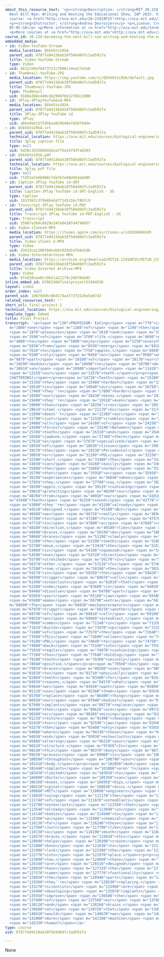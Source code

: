 ```yaml
---
about_this_resource_text: '<p><strong>Description: </strong>MIT 20.219 Becoming the
  Next Bill Nye: Writing and Hosting the Educational Show, IAP 2015. View the complete
  course: <a href="http://ocw.mit.edu/20-219IAP15">http://ocw.mit.edu/20-219IAP15</a>.</p>
  <p><strong>Instructor: </strong>Andrea Desrosiers</p> <p>License: Creative Commons
  BY-NC-SA</p> <p>More information at <a href="http://ocw.mit.edu/terms">http://ocw.mit.edu/terms</a></p>
  <p>More courses at <a href="http://ocw.mit.edu">http://ocw.mit.edu</a></p>'
course_id: 20-219-becoming-the-next-bill-nye-writing-and-hosting-the-educational-show-january-iap-2015
embedded_media:
- id: Video-YouTube-Stream
  media_location: QSkVGto19SA
  parent_uid: 07877a94158ab10f584d0dfc3ad591fa
  title: Video-YouTube-Stream
  type: Video
  uid: 6b12ce0af8473711c7680c14ea27a2e8
- id: Thumbnail-YouTube-JPG
  media_location: https://img.youtube.com/vi/QSkVGto19SA/default.jpg
  parent_uid: 07877a94158ab10f584d0dfc3ad591fa
  title: Thumbnail-YouTube-JPG
  type: Thumbnail
  uid: 9160a388cd40cdb2996fbb1278dc2d00
- id: 3Play-3PlayYouTubeid-MP4
  media_location: QSkVGto19SA
  parent_uid: 07877a94158ab10f584d0dfc3ad591fa
  title: 3Play-3Play YouTube id
  type: 3Play
  uid: a8be9e61575d5baa824b40e742874d4e
- id: QSkVGto19SA.srt
  parent_uid: 07877a94158ab10f584d0dfc3ad591fa
  technical_location: https://ocw.mit.edu/courses/biological-engineering/20-219-becoming-the-next-bill-nye-writing-and-hosting-the-educational-show-january-iap-2015/student-projects/andrea-desrosierss-project/final-project-1/QSkVGto19SA.srt
  title: 3play caption file
  type: null
  uid: bd38c34258b84d2ea7fda14743fa6203
- id: QSkVGto19SA.pdf
  parent_uid: 07877a94158ab10f584d0dfc3ad591fa
  technical_location: https://ocw.mit.edu/courses/biological-engineering/20-219-becoming-the-next-bill-nye-writing-and-hosting-the-educational-show-january-iap-2015/student-projects/andrea-desrosierss-project/final-project-1/QSkVGto19SA.pdf
  title: 3play pdf file
  type: null
  uid: 7fd53a7e6b808c7daf67e88d454a8d85
- id: Caption-3Play YouTube id-SRT
  parent_uid: 07877a94158ab10f584d0dfc3ad591fa
  title: Caption-3Play YouTube id-SRT-English - US
  type: Caption
  uid: 1933367c3f9b8b4d47f14521bcf8bfc9
- id: Transcript-3Play YouTube id-PDF
  parent_uid: 07877a94158ab10f584d0dfc3ad591fa
  title: Transcript-3Play YouTube id-PDF-English - US
  type: Transcript
  uid: 35967a384c6629a34fe0438fd4f9885f
- id: Video-iTunesU-MP4
  media_location: https://itunes.apple.com/us/itunes-u/id1058604245
  parent_uid: 07877a94158ab10f584d0dfc3ad591fa
  title: Video-iTunes U-MP4
  type: Video
  uid: d3433ca1200f04eab9c029d14fb9e5d6
- id: Video-InternetArchive-MP4
  media_location: https://archive.org/download/MIT20.219IAP15/MIT20_219IAP15_AD_D13_Final_Project_360p.mp4
  parent_uid: 07877a94158ab10f584d0dfc3ad591fa
  title: Video-Internet Archive-MP4
  type: Video
  uid: 8fe910cee0cc9b21a221f0c29d70eb02
inline_embed_id: 67863368finalproject52944536
layout: video
order_index: null
parent_uid: 1d079dd5c0b4174a4773f2520a5e0743
related_resources_text: ''
short_url: final-project-1
technical_location: https://ocw.mit.edu/courses/biological-engineering/20-219-becoming-the-next-bill-nye-writing-and-hosting-the-educational-show-january-iap-2015/student-projects/andrea-desrosierss-project/final-project-1
template_type: Embed
title: Final Project
transcript: '<p><span m="130">PROFESSOR: Eating</span> <span m="770">is</span> <span
  m="1000">one</span> <span m="1160">of</span> <span m="1240">the</span> <span m="1330">great</span>
  <span m="1870">pleasures</span> <span m="2610">and</span> <span m="2940">necessities</span>
  <span m="3590">of</span> <span m="3760">life.</span> <span m="4690">And</span> <span
  m="4880">to</span> <span m="5000">enjoy</span> <span m="5250">everything</span>
  <span m="5830">from</span> <span m="6530">energy</span> <span m="6910">bars</span>
  <span m="7610">to</span> <span m="7750">apples,</span> <span m="8950">we</span>
  <span m="9100">rely</span> <span m="9450">on</span> <span m="9580">one</span> <span
  m="9870">part</span> <span m="10100">of</span> <span m="10170">our</span> <span
  m="10290">bodies</span> <span m="10690">to</span> <span m="10780">do</span> <span
  m="10910">an</span> <span m="10980">important</span> <span m="11420">job--</span>
  <span m="12150">our</span> <span m="12578">teeth.</span></p><p><span m="13006">[TEETH
  CHATTERING]</span></p><p><span m="14720">Teeth</span> <span m="15200">are</span>
  <span m="15350">the</span> <span m="15460">hardest</span> <span m="15830">substances</span>
  <span m="16540">in</span> <span m="16640">our</span> <span m="16750">bodies.</span>
  <span m="17460">They''re</span> <span m="17800">harder</span> <span m="18130">than</span>
  <span m="18300">our</span> <span m="18430">bones.</span> <span m="19230">And</span>
  <span m="19400">they''re</span> <span m="19510">even</span> <span m="19770">harder</span>
  <span m="20090">than</span> <span m="20250">iron</span> <span m="20510">or</span>
  <span m="20610">steel.</span> <span m="21170">So</span> <span m="21740">why</span>
  <span m="22090">doesn''t</span> <span m="22360">our</span> <span m="22480">jaw</span>
  <span m="22790">just</span> <span m="23320">crumble</span> <span m="23770">under</span>
  <span m="24000">all</span> <span m="24160">of</span> <span m="24250">those</span>
  <span m="24490">forces?</span> <span m="25240">Between</span> <span m="25660">your</span>
  <span m="25780">tooth</span> <span m="26310">and</span> <span m="26460">your</span>
  <span m="26560">jawbone,</span> <span m="27360">there</span> <span m="27520">is</span>
  <span m="27620">a</span> <span m="27670">specialized</span> <span m="28320">piece</span>
  <span m="28550">of</span> <span m="28630">tissue</span> <span m="29010">called</span>
  <span m="29270">the</span> <span m="29330">Periodontal</span> <span m="30030">Ligament,</span>
  <span m="30950">or</span> <span m="31180">PDL</span> <span m="32250">for</span>
  <span m="32390">short.</span> <span m="33400">The</span> <span m="33430">PDL</span>
  <span m="34030">can</span> <span m="34260">easily</span> <span m="34680">absorb</span>
  <span m="35000">the</span> <span m="35060">normal</span> <span m="35330">forces</span>
  <span m="35790">that</span> <span m="35910">a</span> <span m="35950">tooth</span>
  <span m="36190">experiences</span> <span m="36840">when</span> <span m="36960">we</span>
  <span m="37050">chew,</span> <span m="37760">say,</span> <span m="38270">an</span>
  <span m="38390">apple,</span> <span m="39120">cushioning</span> <span m="39650">or</span>
  <span m="39810">protecting</span> <span m="40290">our</span> <span m="40370">jawbone</span>
  <span m="40760">from</span> <span m="40910">our</span> <span m="41010">teeth.</span></p><p><span
  m="41940">Teeth</span> <span m="42250">sound</span> <span m="42770">like</span>
  <span m="43000">they''re</span> <span m="43190">already</span> <span m="43770">perfectly</span>
  <span m="44220">designed.</span> <span m="45180">But</span> <span m="45410">sometimes,</span>
  <span m="46600">we</span> <span m="46720">really</span> <span m="46940">need</span>
  <span m="47200">to</span> <span m="47280">force</span> <span m="47570">them</span>
  <span m="47720">in</span> <span m="47800">a</span> <span m="47840">certain</span>
  <span m="48100">direction,</span> <span m="49180">like</span> <span m="49360">with</span>
  <span m="49500">braces.</span> <span m="50330">As</span> <span m="50600">the</span>
  <span m="50680">braces</span> <span m="51190">slowly</span> <span m="51980">force</span>
  <span m="52300">the</span> <span m="52390">teeth</span> <span m="52680">to</span>
  <span m="52780">move,</span> <span m="53410">the</span> <span m="53520">PDL</span>
  <span m="54000">is</span> <span m="54100">squeezed</span> <span m="54490">in</span>
  <span m="54590">one</span> <span m="54720">direction</span> <span m="55610">and</span>
  <span m="55790">stretched</span> <span m="56170">in</span> <span m="56240">the</span>
  <span m="56370">other.</span> <span m="57220">To</span> <span m="57400">make</span>
  <span m="57580">room,</span> <span m="58190">the</span> <span m="58340">mechanoreceptors</span>
  <span m="59270">in</span> <span m="59350">the</span> <span m="59420">PDL</span>
  <span m="60390">trigger</span> <span m="60670">cells</span> <span m="61080">called</span>
  <span m="61490">osteoclasts</span> <span m="62810">that</span> <span m="62960">actually</span>
  <span m="63280">come</span> <span m="63600">in</span> <span m="64030">and</span>
  <span m="64400">dissolve</span> <span m="64780">part</span> <span m="64970">of</span>
  <span m="65050">your</span> <span m="65160">jaw</span> <span m="65489">to</span>
  <span m="65600">make</span> <span m="65790">extra</span> <span m="66140">room.</span></p><p><span
  m="66690">The</span> <span m="66830">mechanoreceptors</span> <span m="67700">also</span>
  <span m="67970">trigger</span> <span m="68210">another</span> <span m="68510">kind</span>
  <span m="68740">of</span> <span m="68810">cell</span> <span m="69180">called</span>
  <span m="69550">an</span> <span m="69660">osteoblast,</span> <span m="70700">which</span>
  <span m="70900">comes</span> <span m="71140">in</span> <span m="71330">and</span>
  <span m="71620">builds</span> <span m="71970">up</span> <span m="72280">part</span>
  <span m="72480">of</span> <span m="72570">the</span> <span m="72640">jawbone.</span>
  <span m="73500">This</span> <span m="73690">allows</span> <span m="74010">the</span>
  <span m="74100">PDL</span> <span m="74640">to</span> <span m="74750">get</span>
  <span m="74880">back</span> <span m="75160">into</span> <span m="75430">its</span>
  <span m="75650">regular</span> <span m="76070">cushioning</span> <span m="76550">shape,</span>
  <span m="77260">thus</span> <span m="77640">holding</span> <span m="78020">the</span>
  <span m="78100">tooth</span> <span m="78360">securely</span> <span m="78830">in</span>
  <span m="78940">position.</span></p><p><span m="79560">So</span> <span m="79800">if</span>
  <span m="79970">braces</span> <span m="80280">use</span> <span m="80925">osteoblasts</span>
  <span m="81620">to</span> <span m="81710">physically</span> <span m="82200">reposition</span>
  <span m="82860">teeth</span> <span m="83400">for</span> <span m="83540">cosmetic</span>
  <span m="84030">reasons,</span> <span m="84570">what</span> <span m="84750">if</span>
  <span m="84840">we</span> <span m="84930">want</span> <span m="85050">to</span>
  <span m="85120">use</span> <span m="85360">them</span> <span m="85540">to</span>
  <span m="85760">replace</span> <span m="86400">things</span> <span m="86790">in</span>
  <span m="86930">our</span> <span m="87040">bodies?</span> <span m="87640">Dental</span>
  <span m="87990">implants</span> <span m="88770">replace</span> <span m="89220">teeth</span>
  <span m="89490">that</span> <span m="89620">are</span> <span m="89710">damaged</span>
  <span m="90260">or</span> <span m="90360">missing</span> <span m="91070">to</span>
  <span m="91210">restore</span> <span m="91480">chewing</span> <span m="91780">function.</span>
  <span m="92430">Your</span> <span m="92590">jaw</span> <span m="92940">isn''t</span>
  <span m="93270">the</span> <span m="93400">only</span> <span m="93650">place</span>
  <span m="94000">where</span> <span m="94130">these</span> <span m="94290">osteoblasts</span>
  <span m="94930">and</span> <span m="95030">osteoclasts</span> <span m="95720">are</span>
  <span m="95860">altering</span> <span m="96210">your</span> <span m="96320">bone</span>
  <span m="96520">structure.</span> <span m="97450">In</span> <span m="97630">fact,</span>
  <span m="98140">this</span> <span m="98370">bony</span> <span m="98730">remodeling</span>
  <span m="99250">process</span> <span m="99960">is</span> <span m="100110">happening</span>
  <span m="100500">throughout</span> <span m="100790">your</span> <span m="100930">entire</span>
  <span m="101410">body.</span></p><p><span m="102050">And</span> <span m="102200">these</span>
  <span m="102440">implants</span> <span m="103000">aren''t</span> <span m="103210">just</span>
  <span m="103430">limited</span> <span m="103910">to</span> <span m="104010">teeth.</span>
  <span m="104800">Doctors</span> <span m="105350">can</span> <span m="105550">replace</span>
  <span m="106260">knees,</span> <span m="106950">hips,</span> <span m="107750">even</span>
  <span m="108220">spinal</span> <span m="108630">discs.</span> <span m="109450">And</span>
  <span m="109660">MIT</span> <span m="110090">engineers</span> <span m="110710">are</span>
  <span m="110830">using</span> <span m="111170">the</span> <span m="111240">properties</span>
  <span m="111740">of</span> <span m="111870">osteoblasts</span> <span m="112650">and</span>
  <span m="112780">osteoclasts</span> <span m="113350">that</span> <span m="113460">are</span>
  <span m="113540">already</span> <span m="113940">in</span> <span m="114050">our</span>
  <span m="114140">bodies</span> <span m="114940">to</span> <span m="115070">create</span>
  <span m="115360">a</span> <span m="115400">chemical</span> <span m="115790">coating</span>
  <span m="116130">for</span> <span m="116240">these</span> <span m="116440">implants.</span>
  <span m="117560">Just</span> <span m="117790">like</span> <span m="118030">in</span>
  <span m="118150">a</span> <span m="118190">mouth</span> <span m="118440">with</span>
  <span m="118570">braces,</span> <span m="119410">this</span> <span m="119610">coating</span>
  <span m="120040">helps</span> <span m="120300">create</span> <span m="120630">natural</span>
  <span m="121080">bone</span> <span m="121630">to</span> <span m="121780">help</span>
  <span m="121980">lock</span> <span m="122300">the</span> <span m="122400">implant</span>
  <span m="122770">into</span> <span m="122970">place.</span></p><p><span m="123650">Right</span>
  <span m="123890">now,</span> <span m="124660">these</span> <span m="125020">implants</span>
  <span m="126340">are</span> <span m="126510">designed</span> <span m="126850">to</span>
  <span m="126920">have</span> <span m="127150">the</span> <span m="127260">exact</span>
  <span m="127570">same</span> <span m="127770">functionality</span> <span m="128669">as</span>
  <span m="128850">the</span> <span m="128940">parts</span> <span m="129229">that</span>
  <span m="129360">they''re</span> <span m="129530">replacing.</span> <span m="133030">But</span>
  <span m="133270">scientists</span> <span m="133960">are</span> <span m="134080">already</span>
  <span m="134480">developing</span> <span m="135070">implants</span> <span m="135700">to</span>
  <span m="135930">improve</span> <span m="136580">the</span> <span m="136660">performance</span>
  <span m="137400">of</span> <span m="137560">our</span> <span m="137680">bodies</span>
  <span m="138120">and</span> <span m="138260">brains.</span> <span m="139340">So</span>
  <span m="139600">at</span> <span m="139720">that</span> <span m="139940">point,</span>
  <span m="140410">would</span> <span m="140670">we</span> <span m="140790">be</span>
  <span m="141000">more</span> <span m="141300">machine</span> <span m="142110">than</span>
  <span m="142330">human?</span></p>'
type: course
uid: 07877a94158ab10f584d0dfc3ad591fa

---
```

None